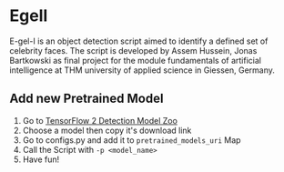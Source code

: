 # EgelI

E-gel-I is an object detection script aimed to identify a defined set of celebrity faces.
The script is developed by Assem Hussein, Jonas Bartkowski as final project for the
module fundamentals of artificial intelligence at THM university of applied science in Giessen, Germany.

## Add new Pretrained Model

1. Go to [TensorFlow 2 Detection Model Zoo](https://github.com/tensorflow/models/blob/master/research/object_detection/g3doc/tf2_detection_zoo.md)
1. Choose a model then copy it's download link
1. Go to configs.py and add it to `pretrained_models_uri` Map
1. Call the Script with `-p <model_name>`
1. Have fun!

